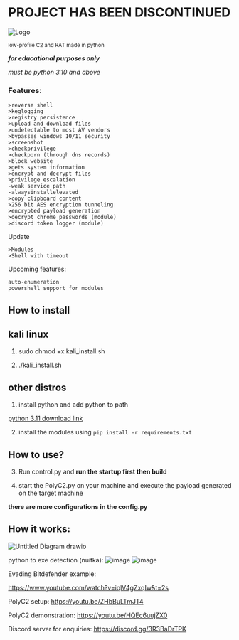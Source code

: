 # PROJECT HAS BEEN DISCONTINUED



![Logo](https://user-images.githubusercontent.com/93959737/227761863-3b2efb48-5933-4eb1-9442-1b3855594855.png)

<small>low-profile C2 and RAT made in python</small>

***for educational purposes only***

*must be python 3.10 and above*


### Features:

```
>reverse shell
>keglogging
>registry persistence
>upload and download files
>undetectable to most AV vendors
>bypasses windows 10/11 security
>screenshot
>checkprivilege
>checkporn (through dns records)
>block website
>gets system information
>encrypt and decrypt files 
>privilege escalation
-weak service path
-alwaysinstallelevated
>copy clipboard content
>256 bit AES encryption tunneling
>encrypted payload generation
>decrypt chrome passwords (module)
>discord token logger (module)
``` 

Update
```
>Modules
>Shell with timeout
```

Upcoming features:
```
auto-enumeration
powershell support for modules
```

## **How to install**

## **kali linux** 

1. sudo chmod +x  kali_install.sh

2. ./kali_install.sh 


## **other distros**

1. install python and add python to path

 [python 3.11 download link](https://www.python.org/downloads/release/python-3113/)


2. install the modules using 
```pip install -r requirements.txt```

## **How to use?**

3. Run control.py and **run the startup first then build**


4. start the PolyC2.py on your machine and execute the payload generated on the target machine


**there are more configurations in the config.py**



## **How it works:**

![Untitled Diagram drawio](https://user-images.githubusercontent.com/93959737/227842545-05f3a8ed-c946-49d5-bea3-60ccd8cffc8b.png)


python to exe detection (nuitka):
![image](https://user-images.githubusercontent.com/93959737/222945408-82b23489-eda3-4b32-b3cd-4f3498683d22.png)
![image](https://user-images.githubusercontent.com/93959737/227819565-e770a928-0f1e-4cd7-823d-67f08948a68b.png)


Evading Bitdefender example:

https://www.youtube.com/watch?v=iqlV4gZxqIw&t=2s

PolyC2 setup:
https://youtu.be/ZHbBuLTmJT4


PolyC2 demonstration:
https://youtu.be/HQEc6uujZX0


Discord server for enquiries:
https://discord.gg/3R3BaDrTPK
